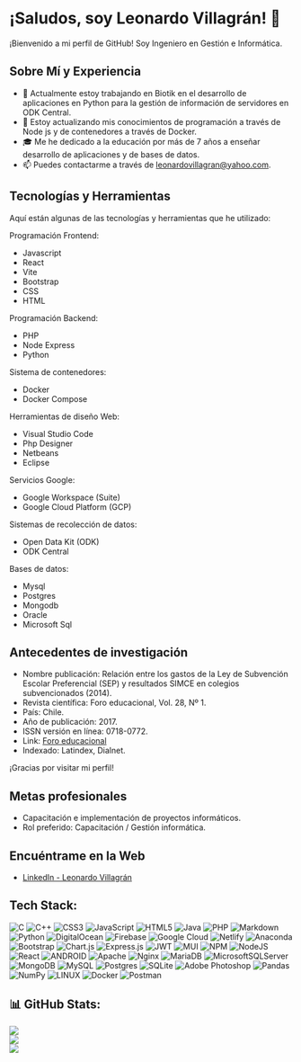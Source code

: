 # ¡Saludos, soy Leonardo Villagrán! 👋

¡Bienvenido a mi perfil de GitHub! Soy Ingeniero en Gestión e Informática.

## Sobre Mí y Experiencia

- 🔭 Actualmente estoy trabajando en Biotik en el desarrollo de aplicaciones en Python para la gestión de información de servidores en ODK Central.
- 🌱 Estoy actualizando mis conocimientos de programación a través de Node js y de contenedores a través de Docker.
- 🎓 Me he dedicado a la educación por más de 7 años a enseñar desarrollo de aplicaciones y de bases de datos.
- 📫 Puedes contactarme a través de leonardovillagran@yahoo.com.

## Tecnologías y Herramientas

Aquí están algunas de las tecnologías y herramientas que he utilizado:

Programación Frontend:

- Javascript
- React
- Vite
- Bootstrap
- CSS
- HTML

Programación Backend:

- PHP
- Node Express
- Python

Sistema de contenedores:

- Docker
- Docker Compose

Herramientas de diseño Web:

- Visual Studio Code
- Php Designer
- Netbeans
- Eclipse

Servicios Google:

- Google Workspace (Suite)
- Google Cloud Platform (GCP)

Sistemas de recolección de datos:

- Open Data Kit (ODK)
- ODK Central

Bases de datos:

- Mysql
- Postgres
- Mongodb
- Oracle
- Microsoft Sql

## Antecedentes de investigación

- Nombre publicación: Relación entre los gastos de la Ley de Subvención Escolar Preferencial (SEP) y resultados SIMCE en colegios subvencionados (2014).
- Revista científica: Foro educacional, Vol. 28, Nº 1.
- País: Chile.
- Año de publicación: 2017.
- ISSN versión en línea: 0718-0772.
- Link: [Foro educacional](http://ediciones.ucsh.cl/index.php/ForoEducacional/article/view/791)
- Indexado: Latindex, Dialnet.

¡Gracias por visitar mi perfil!

## Metas profesionales

- Capacitación e implementación de proyectos informáticos. 
- Rol preferido: Capacitación / Gestión informática.

## Encuéntrame en la Web

- [LinkedIn - Leonardo Villagrán](https://www.linkedin.com/in/leonardo-villagr%C3%A1n-chicago-1584b017b/)

## Tech Stack:
![C](https://img.shields.io/badge/c-%2300599C.svg?style=flat&logo=c&logoColor=white) ![C++](https://img.shields.io/badge/c++-%2300599C.svg?style=flat&logo=c%2B%2B&logoColor=white) ![CSS3](https://img.shields.io/badge/css3-%231572B6.svg?style=flat&logo=css3&logoColor=white) ![JavaScript](https://img.shields.io/badge/javascript-%23323330.svg?style=flat&logo=javascript&logoColor=%23F7DF1E) ![HTML5](https://img.shields.io/badge/html5-%23E34F26.svg?style=flat&logo=html5&logoColor=white) ![Java](https://img.shields.io/badge/java-%23ED8B00.svg?style=flat&logo=java&logoColor=white) ![PHP](https://img.shields.io/badge/php-%23777BB4.svg?style=flat&logo=php&logoColor=white) ![Markdown](https://img.shields.io/badge/markdown-%23000000.svg?style=flat&logo=markdown&logoColor=white) ![Python](https://img.shields.io/badge/python-3670A0?style=flat&logo=python&logoColor=ffdd54) ![DigitalOcean](https://img.shields.io/badge/DigitalOcean-%230167ff.svg?style=flat&logo=digitalOcean&logoColor=white) ![Firebase](https://img.shields.io/badge/firebase-%23039BE5.svg?style=flat&logo=firebase) ![Google Cloud](https://img.shields.io/badge/Google%20Cloud-%234285F4.svg?style=flat&logo=google-cloud&logoColor=white) ![Netlify](https://img.shields.io/badge/netlify-%23000000.svg?style=flat&logo=netlify&logoColor=#00C7B7) ![Anaconda](https://img.shields.io/badge/Anaconda-%2344A833.svg?style=flat&logo=anaconda&logoColor=white) ![Bootstrap](https://img.shields.io/badge/bootstrap-%23563D7C.svg?style=flat&logo=bootstrap&logoColor=white) ![Chart.js](https://img.shields.io/badge/chart.js-F5788D.svg?style=flat&logo=chart.js&logoColor=white) ![Express.js](https://img.shields.io/badge/express.js-%23404d59.svg?style=flat&logo=express&logoColor=%2361DAFB) ![JWT](https://img.shields.io/badge/JWT-black?style=flat&logo=JSON%20web%20tokens) ![MUI](https://img.shields.io/badge/MUI-%230081CB.svg?style=flat&logo=material-ui&logoColor=white) ![NPM](https://img.shields.io/badge/NPM-%23000000.svg?style=flat&logo=npm&logoColor=white) ![NodeJS](https://img.shields.io/badge/node.js-6DA55F?style=flat&logo=node.js&logoColor=white) ![React](https://img.shields.io/badge/react-%2320232a.svg?style=flat&logo=react&logoColor=%2361DAFB) ![ANDROID](https://img.shields.io/badge/android-%2320232a.svg?style=flat&logo=android&logoColor=%a4c639) ![Apache](https://img.shields.io/badge/apache-%23D42029.svg?style=flat&logo=apache&logoColor=white) ![Nginx](https://img.shields.io/badge/nginx-%23009639.svg?style=flat&logo=nginx&logoColor=white) ![MariaDB](https://img.shields.io/badge/MariaDB-003545?style=flat&logo=mariadb&logoColor=white) ![MicrosoftSQLServer](https://img.shields.io/badge/Microsoft%20SQL%20Sever-CC2927?style=flat&logo=microsoft%20sql%20server&logoColor=white) ![MongoDB](https://img.shields.io/badge/MongoDB-%234ea94b.svg?style=flat&logo=mongodb&logoColor=white) ![MySQL](https://img.shields.io/badge/mysql-%2300f.svg?style=flat&logo=mysql&logoColor=white) ![Postgres](https://img.shields.io/badge/postgres-%23316192.svg?style=flat&logo=postgresql&logoColor=white) ![SQLite](https://img.shields.io/badge/sqlite-%2307405e.svg?style=flat&logo=sqlite&logoColor=white) ![Adobe Photoshop](https://img.shields.io/badge/adobephotoshop-%2331A8FF.svg?style=flat&logo=adobephotoshop&logoColor=white) ![Pandas](https://img.shields.io/badge/pandas-%23150458.svg?style=flat&logo=pandas&logoColor=white) ![NumPy](https://img.shields.io/badge/numpy-%23013243.svg?style=flat&logo=numpy&logoColor=white) ![LINUX](https://img.shields.io/badge/Linux-FCC624?style=flat&logo=linux&logoColor=black) ![Docker](https://img.shields.io/badge/docker-%230db7ed.svg?style=flat&logo=docker&logoColor=white) ![Postman](https://img.shields.io/badge/Postman-FF6C37?style=flat&logo=postman&logoColor=white)
## 📊 GitHub Stats:
![](https://github-readme-stats.vercel.app/api?username=Leonardo-villagran&theme=dark&hide_border=false&include_all_commits=false&count_private=false)<br/>
![](https://github-readme-streak-stats.herokuapp.com/?user=Leonardo-villagran&theme=dark&hide_border=false)<br/>
![](https://github-readme-stats.vercel.app/api/top-langs/?username=Leonardo-villagran&theme=dark&hide_border=false&include_all_commits=false&count_private=false&layout=compact)

<!-- Proudly created with GPRM ( https://gprm.itsvg.in ) -->

